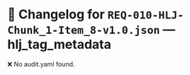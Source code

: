 # 📝 Changelog for `REQ-010-HLJ-Chunk_1-Item_8-v1.0.json` — **hlj_tag_metadata**

❌ No audit.yaml found.
